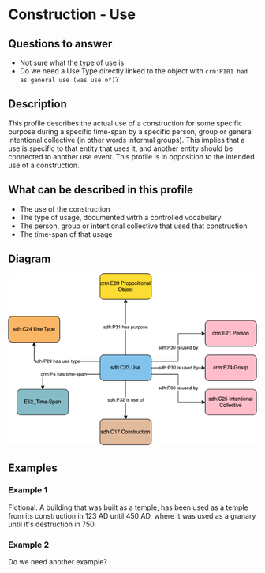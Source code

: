 # Construction - Use

## Questions to answer

- Not sure what the type of use is
- Do we need a Use Type directly linked to the object with `crm:P101 had as general use (was use of)`?

## Description

This profile describes the actual use of a construction for some specific purpose during a specific time-span by a specific person, group or general intentional collective (in other words informal groups). This implies that a use is specific to that entity that uses it, and another entity should be connected to another use event.
This profile is in opposition to the intended use of a construction.

## What can be described in this profile

- The use of the construction
- The type of usage, documented witrh a controlled vocabulary
- The person, group or intentional collective that used that construction
- The time-span of that usage

## Diagram

![Alt text](Diagrams/GV_Profile_Construction-Use.drawio.png)

## Examples

### Example 1

Fictional: A building that was built as a temple, has been used as a temple from its construction in 123 AD until 450 AD, where it was used as a granary until it's destruction in 750.

### Example 2

Do we need another example?
